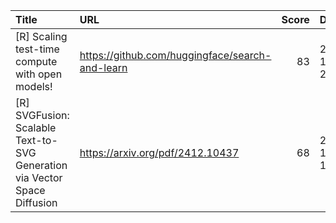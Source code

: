 | Title                                                                     | URL                                             |   Score | Date                |
|:--------------------------------------------------------------------------|:------------------------------------------------|--------:|:--------------------|
| [R] Scaling test-time compute with open models!                           | https://github.com/huggingface/search-and-learn |      83 | 2024-12-16 22:55:58 |
| [R] SVGFusion: Scalable Text-to-SVG Generation via Vector Space Diffusion | https://arxiv.org/pdf/2412.10437                |      68 | 2024-12-17 10:58:36 |